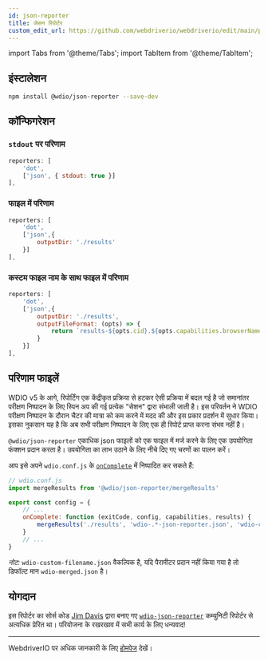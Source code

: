 ```yaml
---
id: json-reporter
title: जेसन रिपोर्टर
custom_edit_url: https://github.com/webdriverio/webdriverio/edit/main/packages/wdio-json-reporter/README.md
---
```


import Tabs from '@theme/Tabs';
import TabItem from '@theme/TabItem';


## इंस्टालेशन

```bash
npm install @wdio/json-reporter --save-dev
```

## कॉन्फिगरेशन

### `stdout` पर परिणाम

```js
reporters: [
    'dot',
    ['json', { stdout: true }]
],
```

### फाइल में परिणाम

```js
reporters: [
    'dot',
    ['json',{
        outputDir: './results'
    }]
],
```

### कस्टम फाइल नाम के साथ फाइल में परिणाम

```js
reporters: [
    'dot',
    ['json',{
        outputDir: './results',
        outputFileFormat: (opts) => {
            return `results-${opts.cid}.${opts.capabilities.browserName}.json`
        }
    }]
],
```

## परिणाम फाइलें

WDIO v5 के आगे, रिपोर्टिंग एक केंद्रीकृत प्रक्रिया से हटकर ऐसी प्रक्रिया में बदल गई है जो समानांतर परीक्षण निष्पादन के लिए स्पिन अप की गई प्रत्येक "सेशन" द्वारा संभाली जाती है। इस परिवर्तन ने WDIO परीक्षण निष्पादन के दौरान चैटर की मात्रा को कम करने में मदद की और इस प्रकार प्रदर्शन में सुधार किया। इसका नुकसान यह है कि अब सभी परीक्षण निष्पादन के लिए एक ही रिपोर्ट प्राप्त करना संभव नहीं है।

`@wdio/json-reporter` एकाधिक json फाइलों को एक फाइल में मर्ज करने के लिए एक उपयोगिता फंक्शन प्रदान करता है। उपयोगिता का लाभ उठाने के लिए नीचे दिए गए चरणों का पालन करें।

आप इसे अपने `wdio.conf.js` के [`onComplete`](https://webdriver.io/docs/configuration#oncomplete) में निष्पादित कर सकते हैं:

```javascript
// wdio.conf.js
import mergeResults from '@wdio/json-reporter/mergeResults'

export const config = {
    // ...
    onComplete: function (exitCode, config, capabilities, results) {
        mergeResults('./results', 'wdio-.*-json-reporter.json', 'wdio-custom-filename.json')
    }
    // ...
}
```

_नोट:_ `wdio-custom-filename.json` वैकल्पिक है, यदि पैरामीटर प्रदान नहीं किया गया है तो डिफॉल्ट मान `wdio-merged.json` है।

## योगदान

इस रिपोर्टर का सोर्स कोड [Jim Davis](https://github.com/fijijavis) द्वारा बनाए गए [`wdio-json-reporter`](https://github.com/fijijavis/wdio-json-reporter) कम्युनिटी रिपोर्टर से अत्यधिक प्रेरित था। परियोजना के रखरखाव में सभी कार्य के लिए धन्यवाद!

---

WebdriverIO पर अधिक जानकारी के लिए [होमपेज](http://webdriver.io) देखें।